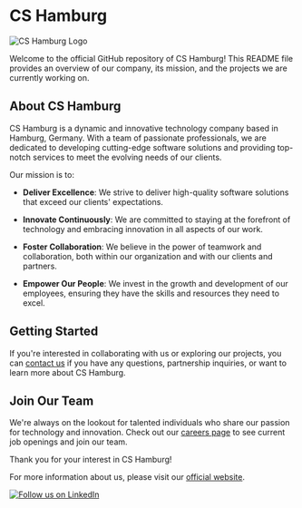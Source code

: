 # CS Hamburg

![CS Hamburg Logo](https://avatars.githubusercontent.com/u/143496822?s=200&v=4)

Welcome to the official GitHub repository of CS Hamburg! This README file provides an overview of our company, its mission, and the projects we are currently working on.

## About CS Hamburg

CS Hamburg is a dynamic and innovative technology company based in Hamburg, Germany. With a team of passionate professionals, we are dedicated to developing cutting-edge software solutions and providing top-notch services to meet the evolving needs of our clients.

Our mission is to:

- **Deliver Excellence**: We strive to deliver high-quality software solutions that exceed our clients' expectations.

- **Innovate Continuously**: We are committed to staying at the forefront of technology and embracing innovation in all aspects of our work.

- **Foster Collaboration**: We believe in the power of teamwork and collaboration, both within our organization and with our clients and partners.

- **Empower Our People**: We invest in the growth and development of our employees, ensuring they have the skills and resources they need to excel.


## Getting Started

If you're interested in collaborating with us or exploring our projects, you can [contact us](mailto:request@cs.hamburg) if you have any questions, partnership inquiries, or want to learn more about CS Hamburg.

## Join Our Team

We're always on the lookout for talented individuals who share our passion for technology and innovation. Check out our [careers page](https://cs.hamburg/karriere/) to see current job openings and join our team.


Thank you for your interest in CS Hamburg!

For more information about us, please visit our [official website](https://www.cshamburg.com).

[![Follow us on LinkedIn](linkedin.png)](https://www.linkedin.com/company/cshamburg)
